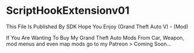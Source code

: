# ScriptHookExtensionv01
This File Is Published By SDK Hope You Enjoy (Grand Theft Auto V) - (Mod)

If You Are Wanting To Buy My Grand Theft Auto Mods From Car, Weapon, mod menus and even map mods go to my Patreon > Coming Soon...
